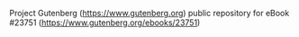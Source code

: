 Project Gutenberg (https://www.gutenberg.org) public repository for eBook #23751 (https://www.gutenberg.org/ebooks/23751)
